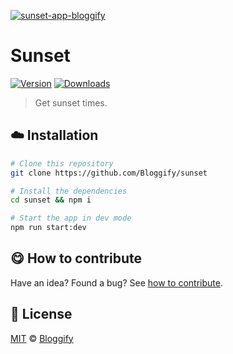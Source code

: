 <!-- Please do not edit this file. Edit the `blah` field in the `package.json` instead. If in doubt, open an issue. -->

[![sunset-app-bloggify](https://i.imgur.com/mdPBIi1.png)](http://sunset.bloggify.org)

# Sunset

 [![Version](https://img.shields.io/npm/v/sunset-app-bloggify.svg)](https://www.npmjs.com/package/sunset-app-bloggify) [![Downloads](https://img.shields.io/npm/dt/sunset-app-bloggify.svg)](https://www.npmjs.com/package/sunset-app-bloggify)

> Get sunset times.

## :cloud: Installation

```bash
# Clone this repository
git clone https://github.com/Bloggify/sunset

# Install the dependencies
cd sunset && npm i

# Start the app in dev mode
npm run start:dev
```


## :yum: How to contribute
Have an idea? Found a bug? See [how to contribute][contributing].



## :scroll: License

[MIT][license] © [Bloggify][website]

[license]: http://showalicense.com/?fullname=Bloggify%20%3Csupport%40bloggify.org%3E%20(https%3A%2F%2Fbloggify.org)&year=2017#license-mit
[website]: https://bloggify.org
[contributing]: /CONTRIBUTING.md
[docs]: /DOCUMENTATION.md
